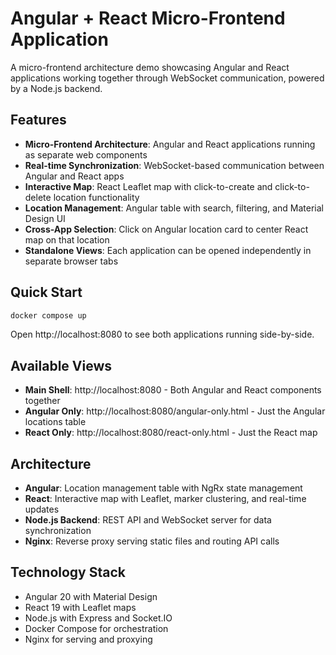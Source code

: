 # Angular + React Micro-Frontend Application

A micro-frontend architecture demo showcasing Angular and React applications working together through WebSocket communication, powered by a Node.js backend.

## Features

- **Micro-Frontend Architecture**: Angular and React applications running as separate web components
- **Real-time Synchronization**: WebSocket-based communication between Angular and React apps
- **Interactive Map**: React Leaflet map with click-to-create and click-to-delete location functionality
- **Location Management**: Angular table with search, filtering, and Material Design UI
- **Cross-App Selection**: Click on Angular location card to center React map on that location
- **Standalone Views**: Each application can be opened independently in separate browser tabs

## Quick Start

```bash
docker compose up
```

Open http://localhost:8080 to see both applications running side-by-side.

## Available Views

- **Main Shell**: http://localhost:8080 - Both Angular and React components together
- **Angular Only**: http://localhost:8080/angular-only.html - Just the Angular locations table
- **React Only**: http://localhost:8080/react-only.html - Just the React map

## Architecture

- **Angular**: Location management table with NgRx state management
- **React**: Interactive map with Leaflet, marker clustering, and real-time updates
- **Node.js Backend**: REST API and WebSocket server for data synchronization
- **Nginx**: Reverse proxy serving static files and routing API calls

## Technology Stack

- Angular 20 with Material Design
- React 19 with Leaflet maps
- Node.js with Express and Socket.IO
- Docker Compose for orchestration
- Nginx for serving and proxying
